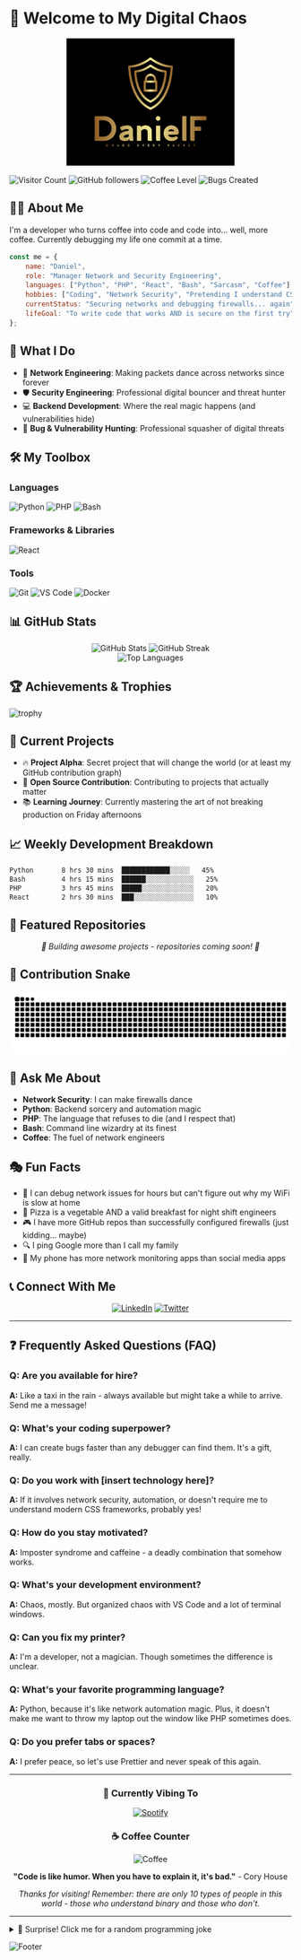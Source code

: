# 👋 Welcome to My Digital Chaos

<div align="center">
  <img src="https://github.com/fuhdan/fuhdan/blob/main/logo.png" alt="DanielF - Guard Every Packet" width="300"/>
</div>

![Visitor Count](https://visitor-badge.laobi.icu/badge?page_id=fuhdan.fuhdan)
![GitHub followers](https://img.shields.io/github/followers/fuhdan?style=social)
![Coffee Level](https://img.shields.io/badge/coffee-∞-brown)
![Bugs Created](https://img.shields.io/badge/bugs%20created-too%20many-red)

## 🧙‍♂️ About Me

I'm a developer who turns coffee into code and code into... well, more coffee. Currently debugging my life one commit at a time.

```javascript
const me = {
    name: "Daniel",
    role: "Manager Network and Security Engineering",
    languages: ["Python", "PHP", "React", "Bash", "Sarcasm", "Coffee"],
    hobbies: ["Coding", "Network Security", "Pretending I understand CSS"],
    currentStatus: "Securing networks and debugging firewalls... again",
    lifeGoal: "To write code that works AND is secure on the first try"
};
```

## 🚀 What I Do

- 🔧 **Network Engineering**: Making packets dance across networks since forever
- 🛡️ **Security Engineering**: Professional digital bouncer and threat hunter
- 💻 **Backend Development**: Where the real magic happens (and vulnerabilities hide)
- 🐛 **Bug & Vulnerability Hunting**: Professional squasher of digital threats

## 🛠️ My Toolbox

### Languages
![Python](https://img.shields.io/badge/-Python-3776AB?style=flat&logo=python&logoColor=white)
![PHP](https://img.shields.io/badge/-PHP-777BB4?style=flat&logo=php&logoColor=white)
![Bash](https://img.shields.io/badge/-Bash-4EAA25?style=flat&logo=gnu-bash&logoColor=white)

### Frameworks & Libraries
![React](https://img.shields.io/badge/-React-61DAFB?style=flat&logo=react&logoColor=black)

### Tools
![Git](https://img.shields.io/badge/-Git-F05032?style=flat&logo=git&logoColor=white)
![VS Code](https://img.shields.io/badge/-VS%20Code-007ACC?style=flat&logo=visual-studio-code&logoColor=white)
![Docker](https://img.shields.io/badge/-Docker-2496ED?style=flat&logo=docker&logoColor=white)

## 📊 GitHub Stats

<div align="center">
  <img src="https://github-readme-stats.vercel.app/api?username=fuhdan&show_icons=true&theme=radical" alt="GitHub Stats" />
  <img src="https://github-readme-streak-stats.herokuapp.com/?user=fuhdan&theme=radical" alt="GitHub Streak" />
</div>

<div align="center">
  <img src="https://github-readme-stats.vercel.app/api/top-langs/?username=fuhdan&layout=compact&theme=radical" alt="Top Languages" />
</div>

## 🏆 Achievements & Trophies

![trophy](https://github-profile-trophy.vercel.app/?username=fuhdan&theme=onedark&no-frame=true&row=1&column=6)

## 🎯 Current Projects

- 🔥 **Project Alpha**: Secret project that will change the world (or at least my GitHub contribution graph)
- 🌟 **Open Source Contribution**: Contributing to projects that actually matter
- 📚 **Learning Journey**: Currently mastering the art of not breaking production on Friday afternoons

## 📈 Weekly Development Breakdown

```text
Python       8 hrs 30 mins  ████████████░░░░░   45%
Bash         4 hrs 15 mins  ██████░░░░░░░░░░░░   25%
PHP          3 hrs 45 mins  █████░░░░░░░░░░░░░   20%
React        2 hrs 30 mins  ███░░░░░░░░░░░░░░░   10%
```

## 🎨 Featured Repositories

<div align="center">
  
*🚧 Building awesome projects - repositories coming soon! 🚧*

<!-- Uncomment when you have repositories to showcase:
  <a href="https://github.com/fuhdan/your-repo-name">
    <img src="https://github-readme-stats.vercel.app/api/pin/?username=fuhdan&repo=your-repo-name&theme=radical" />
  </a>
  <a href="https://github.com/fuhdan/another-repo-name">
    <img src="https://github-readme-stats.vercel.app/api/pin/?username=fuhdan&repo=another-repo-name&theme=radical" />
  </a>
-->

</div>

## 🐍 Contribution Snake

![snake gif](https://github.com/fuhdan/fuhdan/blob/output/github-contribution-grid-snake.svg)

## 💬 Ask Me About

- **Network Security**: I can make firewalls dance
- **Python**: Backend sorcery and automation magic
- **PHP**: The language that refuses to die (and I respect that)
- **Bash**: Command line wizardry at its finest
- **Coffee**: The fuel of network engineers

## 🎭 Fun Facts

- 🎯 I can debug network issues for hours but can't figure out why my WiFi is slow at home
- 🍕 Pizza is a vegetable AND a valid breakfast for night shift engineers
- 🎮 I have more GitHub repos than successfully configured firewalls (just kidding... maybe)
- 🔍 I ping Google more than I call my family
- 📱 My phone has more network monitoring apps than social media apps

## 📞 Connect With Me

<div align="center">
  
[![LinkedIn](https://img.shields.io/badge/-LinkedIn-0077B5?style=for-the-badge&logo=linkedin&logoColor=white)](https://www.linkedin.com/in/daniel-fuhrer-9aa7042b)
[![Twitter](https://img.shields.io/badge/-Twitter-1DA1F2?style=for-the-badge&logo=twitter&logoColor=white)](https://x.com/DanielFuhrer)

</div>

---

## ❓ Frequently Asked Questions (FAQ)

### Q: Are you available for hire?
**A:** Like a taxi in the rain - always available but might take a while to arrive. Send me a message!

### Q: What's your coding superpower?
**A:** I can create bugs faster than any debugger can find them. It's a gift, really.

### Q: Do you work with [insert technology here]?
**A:** If it involves network security, automation, or doesn't require me to understand modern CSS frameworks, probably yes!

### Q: How do you stay motivated?
**A:** Imposter syndrome and caffeine - a deadly combination that somehow works.

### Q: What's your development environment?
**A:** Chaos, mostly. But organized chaos with VS Code and a lot of terminal windows.

### Q: Can you fix my printer?
**A:** I'm a developer, not a magician. Though sometimes the difference is unclear.

### Q: What's your favorite programming language?
**A:** Python, because it's like network automation magic. Plus, it doesn't make me want to throw my laptop out the window like PHP sometimes does.

### Q: Do you prefer tabs or spaces?
**A:** I prefer peace, so let's use Prettier and never speak of this again.

---

<div align="center">
  
### 🎵 Currently Vibing To
[![Spotify](https://spotify-recently-played-readme.vercel.app/api?user=fuhdan)](https://open.spotify.com/user/31ywbkasym24vbwzragcklxh7cli)

### ☕ Coffee Counter
![Coffee](https://img.shields.io/badge/Coffee%20consumed%20today-7%20cups-brown?style=for-the-badge)

**"Code is like humor. When you have to explain it, it's bad."** - Cory House

*Thanks for visiting! Remember: there are only 10 types of people in this world - those who understand binary and those who don't.*

</div>

---

<details>
<summary>🎁 Surprise! Click me for a random programming joke</summary>

**Why do programmers prefer dark mode?**

Because light attracts bugs! 🐛

**Bonus joke:** A SQL query goes into a bar, walks up to two tables and asks, "Can I join you?"

</details>

![Footer](https://capsule-render.vercel.app/api?type=waving&color=gradient&height=100&section=footer)
